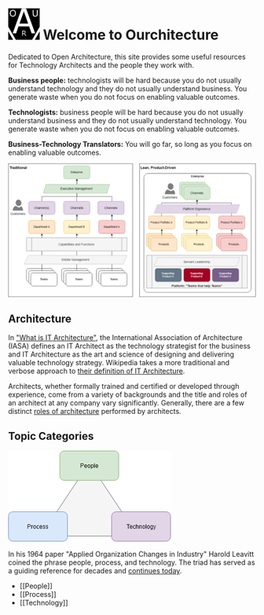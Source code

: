 # ![Ourchitecture Logo](../src/assets/icon/favicon.png) Welcome to Ourchitecture

Dedicated to Open Architecture, this site provides some useful resources for Technology Architects and the people they work with.

**Business people:** technologists will be hard because you do not usually understand technology and they do not usually understand business. You generate waste when you do not focus on enabling valuable outcomes.

**Technologists:** business people will be hard because you do not usually understand business and they do not usually understand technology. You generate waste when you do not focus on enabling valuable outcomes.

**Business-Technology Translators:** You will go far, so long as you focus on enabling valuable outcomes.

![Enterprise, Traditional vs. Lean](../src/assets/figures/enterprise-traditional-lean.png)

## Architecture

In ["What is IT Architecture"](https://iasaglobal.org/itabok/what-is-it-architecture/), the International Association of Architecture (IASA) defines an IT Architect as the technology strategist for the business and IT Architecture as the art and science of designing and delivering valuable technology strategy. Wikipedia takes a more traditional and verbose approach to [their definition of IT Architecture](https://en.wikipedia.org/wiki/Information_technology_architecture).

Architects, whether formally trained and certified or developed through experience, come from a variety of backgrounds and the title and roles of an architect at any company vary significantly. Generally, there are a few distinct [roles of architecture](./roles) performed by architects.

## Topic Categories

[![People, Process, Technology](../src/assets/figures/people-process-technology.png)](https://www.draw.io?lightbox=1&target=self&highlight=0000ff&edit=https%3A%2F%2Fgithub.com%2Fourchitecture%2Fsite-ionic-ng%2Fblob%2Fmaster%2F.github%2FCONTRIBUTING.md&nav=1&title=people-process-technology.drawio#RxZbfc6IwEMf%2FGh91gADCY8%2F%2BmundtDNe554jWUnawDIhVO1ffwGihurZa8dO8cHsd3cDu58NOiKzYn2jaMV%2FIQM5Cjy2HpHLURD4vheYr1bZ9EocJ72QK8Fs0F6Yi1ewomfVRjCoB4EaUWpRDcUMyxIyPdCoUrgahi1RDu9a0RwOhHlG5aH6RzDNd3V5e8ctiJzbWyeRdRR0G2yFmlOGK0ciVyMyU4i6XxXrGci2edu%2B9HnX%2F%2FDuHkxBqf8r4fYCf%2FLH4u718s6%2FL9OajdOxpfNCZWMLtg%2BrN9sOaCVombfWjxUXGuYVzVrXygA3GteFNJZvlgo11QJLY45TzwhLIeUMJapuJ7KM2o%2FRa63wGRxP3F1tBpba0fvL6IfF2vpfQGlYO5It%2FgawAK02JsR6CbEg7CT607i3Vw7XMO017iD1Uzuy1M5Svtt7326zsB3vzMca1P3iqZ3IwJN0AbJPfQCsTCu77aQon3uVa92O80W7W3CNjcraRme6UTDJhebNYiLQeCon%2ByRWtxN2DByiCpuSAbPU3oH6hiGLIGHhMYZJsCAdw3OwCsNJ9D6t7dFyacXeh2EZ0%2BF1kt9vyHhpas43n2Wo3%2BxwkmP4ZRzBNySnxzim8ZTQM3EMo%2BGZI9vX5vdSfFCYQV1%2F%2Bhi66Sf5RV93Dikky%2BzouzRLYLE8D78g%2FFZ%2BRtr%2FPnbhzr8McvUX)

In his 1964 paper "Applied Organization Changes in Industry" Harold Leavitt coined the phrase people, process, and technology. The triad has served as a guiding reference for decades and [continues today](https://www.cio.com/article/3331993/one-cio-s-perspective-on-the-people-process-and-technology-formula-for-business-success.html).

* [[People]]
* [[Process]]
* [[Technology]]
